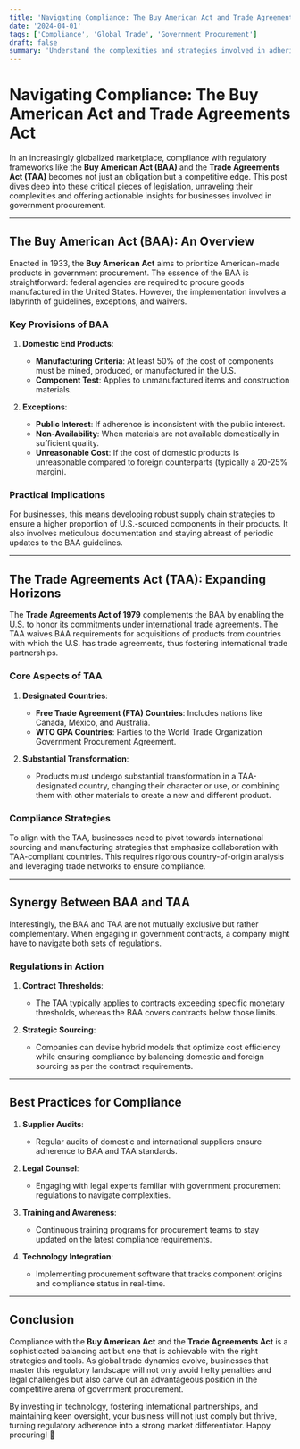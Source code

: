 ```yaml
---
title: 'Navigating Compliance: The Buy American Act and Trade Agreements Act'
date: '2024-04-01'
tags: ['Compliance', 'Global Trade', 'Government Procurement']
draft: false
summary: 'Understand the complexities and strategies involved in adhering to the Buy American Act and Trade Agreements Act for businesses engaged in government procurement.'
---
```


# Navigating Compliance: The Buy American Act and Trade Agreements Act

In an increasingly globalized marketplace, compliance with regulatory frameworks like the **Buy American Act (BAA)** and the **Trade Agreements Act (TAA)** becomes not just an obligation but a competitive edge. This post dives deep into these critical pieces of legislation, unraveling their complexities and offering actionable insights for businesses involved in government procurement.

---

## The Buy American Act (BAA): An Overview

Enacted in 1933, the **Buy American Act** aims to prioritize American-made products in government procurement. The essence of the BAA is straightforward: federal agencies are required to procure goods manufactured in the United States. However, the implementation involves a labyrinth of guidelines, exceptions, and waivers.

### Key Provisions of BAA

1. **Domestic End Products**:
    - **Manufacturing Criteria**: At least 50% of the cost of components must be mined, produced, or manufactured in the U.S.
    - **Component Test**: Applies to unmanufactured items and construction materials.

2. **Exceptions**:
    - **Public Interest**: If adherence is inconsistent with the public interest.
    - **Non-Availability**: When materials are not available domestically in sufficient quality.
    - **Unreasonable Cost**: If the cost of domestic products is unreasonable compared to foreign counterparts (typically a 20-25% margin).

### Practical Implications

For businesses, this means developing robust supply chain strategies to ensure a higher proportion of U.S.-sourced components in their products. It also involves meticulous documentation and staying abreast of periodic updates to the BAA guidelines.

---

## The Trade Agreements Act (TAA): Expanding Horizons

The **Trade Agreements Act of 1979** complements the BAA by enabling the U.S. to honor its commitments under international trade agreements. The TAA waives BAA requirements for acquisitions of products from countries with which the U.S. has trade agreements, thus fostering international trade partnerships.

### Core Aspects of TAA

1. **Designated Countries**:
    - **Free Trade Agreement (FTA) Countries**: Includes nations like Canada, Mexico, and Australia.
    - **WTO GPA Countries**: Parties to the World Trade Organization Government Procurement Agreement.

2. **Substantial Transformation**:
    - Products must undergo substantial transformation in a TAA-designated country, changing their character or use, or combining them with other materials to create a new and different product.

### Compliance Strategies

To align with the TAA, businesses need to pivot towards international sourcing and manufacturing strategies that emphasize collaboration with TAA-compliant countries. This requires rigorous country-of-origin analysis and leveraging trade networks to ensure compliance.

---

## Synergy Between BAA and TAA

Interestingly, the BAA and TAA are not mutually exclusive but rather complementary. When engaging in government contracts, a company might have to navigate both sets of regulations.

### Regulations in Action

1. **Contract Thresholds**:
    - The TAA typically applies to contracts exceeding specific monetary thresholds, whereas the BAA covers contracts below those limits.

2. **Strategic Sourcing**:
    - Companies can devise hybrid models that optimize cost efficiency while ensuring compliance by balancing domestic and foreign sourcing as per the contract requirements.

---

## Best Practices for Compliance

1. **Supplier Audits**:
    - Regular audits of domestic and international suppliers ensure adherence to BAA and TAA standards.

2. **Legal Counsel**:
    - Engaging with legal experts familiar with government procurement regulations to navigate complexities.

3. **Training and Awareness**:
    - Continuous training programs for procurement teams to stay updated on the latest compliance requirements.

4. **Technology Integration**:
    - Implementing procurement software that tracks component origins and compliance status in real-time.

---

## Conclusion

Compliance with the **Buy American Act** and the **Trade Agreements Act** is a sophisticated balancing act but one that is achievable with the right strategies and tools. As global trade dynamics evolve, businesses that master this regulatory landscape will not only avoid hefty penalties and legal challenges but also carve out an advantageous position in the competitive arena of government procurement. 

By investing in technology, fostering international partnerships, and maintaining keen oversight, your business will not just comply but thrive, turning regulatory adherence into a strong market differentiator. Happy procuring! 🚀